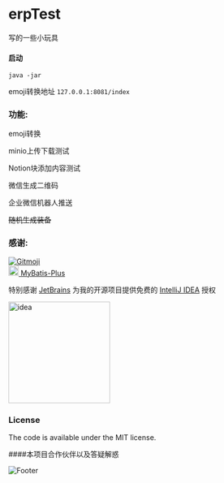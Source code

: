 # erpTest

写的一些小玩具

#### 启动

`java -jar`

emoji转换地址
`127.0.0.1:8081/index`

### 功能:

emoji转换

minio上传下载测试

Notion块添加内容测试

微信生成二维码

企业微信机器人推送

~~随机生成装备~~

### 感谢:

<a href="https://gitmoji.dev">
    <img src="https://img.shields.io/badge/gitmoji-%20😜%20😍-FFDD67.svg?style=flat-square" alt="Gitmoji">
</a>
<br />
<a href="https://baomidou.com">
    <img src="https://baomidou.com/img/logo.svg?style=flat-square" width="20" height="20" alt="mybatis-Plus">
    MyBatis-Plus
</a>


特别感谢 [JetBrains](https://www.jetbrains.com/?from=xgqfrms) 为我的开源项目提供免费的 [IntelliJ IDEA](https://www.jetbrains.com/go/?from=xgqfrms) 授权

<p>
 <a href="https://www.jetbrains.com/?from=xgqfrms">
   <img height="200" src="https://cdn.xgqfrms.xyz/images/others/jetbrains.png" alt="idea">
 </a>
</p>

### License

The code is available under the MIT license.

<!-- Add the footer here -->
####本项目合作伙伴以及答疑解惑

![Footer](https://gimg2.baidu.com/image_search/src=http%3A%2F%2Fi1.article.fd.zol-img.com.cn%2Ft_s640x2000%2Fg5%2FM00%2F09%2F0D%2FChMkJli_y5iIX6iGAABpOxfSJsYAAajkQMLbkQAAGlT517.gif&refer=http%3A%2F%2Fi1.article.fd.zol-img.com.cn&app=2002&size=f9999,10000&q=a80&n=0&g=0n&fmt=jpeg?sec=1647049959&t=7364101ccc8a0a31d9a86190d0290136)